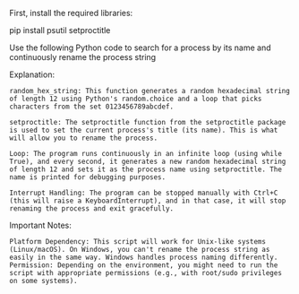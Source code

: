First, install the required libraries:

pip install psutil setproctitle

Use the following Python code to search for a process by its name and continuously rename the process string

Explanation:

    random_hex_string: This function generates a random hexadecimal string of length 12 using Python's random.choice and a loop that picks characters from the set 0123456789abcdef.

    setproctitle: The setproctitle function from the setproctitle package is used to set the current process's title (its name). This is what will allow you to rename the process.

    Loop: The program runs continuously in an infinite loop (using while True), and every second, it generates a new random hexadecimal string of length 12 and sets it as the process name using setproctitle. The name is printed for debugging purposes.

    Interrupt Handling: The program can be stopped manually with Ctrl+C (this will raise a KeyboardInterrupt), and in that case, it will stop renaming the process and exit gracefully.

Important Notes:

    Platform Dependency: This script will work for Unix-like systems (Linux/macOS). On Windows, you can't rename the process string as easily in the same way. Windows handles process naming differently.
    Permission: Depending on the environment, you might need to run the script with appropriate permissions (e.g., with root/sudo privileges on some systems).
